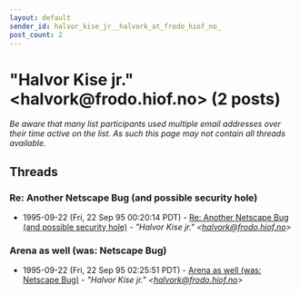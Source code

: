 ```yaml
---
layout: default
sender_id: halvor_kise_jr__halvork_at_frodo_hiof_no_
post_count: 2
---
```


# "Halvor Kise jr." <halvork<span>@</span>frodo.hiof.no> (2 posts)

_Be aware that many list participants used multiple email addresses over their time active on the list. As such this page may not contain all threads available._

## Threads

### Re: Another Netscape Bug (and possible security hole)
+ 1995-09-22 (Fri, 22 Sep 95 00:20:14 PDT) - [Re: Another Netscape Bug (and possible security hole)](/archive/1995/09/4ca2cfd7848fd31b3056c129d72af1527490332509ec722c4a6ed9b337f2a825) - _"Halvor Kise jr." \<halvork@frodo.hiof.no\>_

### Arena as well (was: Netscape Bug)
+ 1995-09-22 (Fri, 22 Sep 95 02:25:51 PDT) - [Arena as well (was: Netscape Bug)](/archive/1995/09/815ffd4d391e48fda07274586df78a81936aef1195ceaba0caa7487348390c93) - _"Halvor Kise jr." \<halvork@frodo.hiof.no\>_

